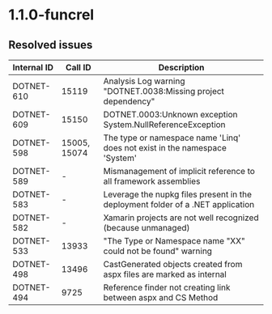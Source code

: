 # 1.1.0-funcrel

## Resolved issues

| Internal ID | Call ID | Description |
| ----------- | ------- | ----------- |
| DOTNET-610 | 15119 | Analysis Log warning "DOTNET.0038:Missing project dependency" |
| DOTNET-609 | 15150 | DOTNET.0003:Unknown exception System.NullReferenceException |
| DOTNET-598 | 15005, 15074 | The type or namespace name 'Linq' does not exist in the namespace 'System' |
| DOTNET-589 | - | Mismanagement of implicit reference to all framework assemblies |
| DOTNET-583 | - | Leverage the nupkg files present in the deployment folder of a .NET application |
| DOTNET-582 | - | Xamarin projects are not well recognized (because unmanaged) |
| DOTNET-533 | 13933 | "The Type or Namespace name "XX" could not be found" warning |
| DOTNET-498 | 13496 | CastGenerated objects created from aspx files are marked as internal |
| DOTNET-494 | 9725 | Reference finder not creating link between aspx and CS Method |

